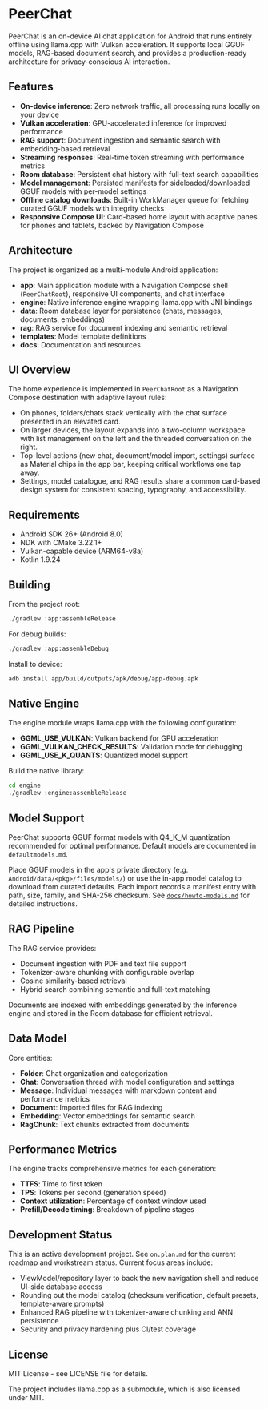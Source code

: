 # PeerChat

PeerChat is an on-device AI chat application for Android that runs entirely offline using llama.cpp with Vulkan acceleration. It supports local GGUF models, RAG-based document search, and provides a production-ready architecture for privacy-conscious AI interaction.

## Features

- **On-device inference**: Zero network traffic, all processing runs locally on your device
- **Vulkan acceleration**: GPU-accelerated inference for improved performance
- **RAG support**: Document ingestion and semantic search with embedding-based retrieval
- **Streaming responses**: Real-time token streaming with performance metrics
- **Room database**: Persistent chat history with full-text search capabilities
- **Model management**: Persisted manifests for sideloaded/downloaded GGUF models with per-model settings
- **Offline catalog downloads**: Built-in WorkManager queue for fetching curated GGUF models with integrity checks
- **Responsive Compose UI**: Card-based home layout with adaptive panes for phones and tablets, backed by Navigation Compose

## Architecture

The project is organized as a multi-module Android application:

- **app**: Main application module with a Navigation Compose shell (`PeerChatRoot`), responsive UI components, and chat interface
- **engine**: Native inference engine wrapping llama.cpp with JNI bindings
- **data**: Room database layer for persistence (chats, messages, documents, embeddings)
- **rag**: RAG service for document indexing and semantic retrieval
- **templates**: Model template definitions
- **docs**: Documentation and resources

## UI Overview

The home experience is implemented in `PeerChatRoot` as a Navigation Compose destination with adaptive layout rules:

- On phones, folders/chats stack vertically with the chat surface presented in an elevated card.
- On larger devices, the layout expands into a two-column workspace with list management on the left and the threaded conversation on the right.
- Top-level actions (new chat, document/model import, settings) surface as Material chips in the app bar, keeping critical workflows one tap away.
- Settings, model catalogue, and RAG results share a common card-based design system for consistent spacing, typography, and accessibility.

## Requirements

- Android SDK 26+ (Android 8.0)
- NDK with CMake 3.22.1+
- Vulkan-capable device (ARM64-v8a)
- Kotlin 1.9.24

## Building

From the project root:

```bash
./gradlew :app:assembleRelease
```

For debug builds:

```bash
./gradlew :app:assembleDebug
```

Install to device:

```bash
adb install app/build/outputs/apk/debug/app-debug.apk
```

## Native Engine

The engine module wraps llama.cpp with the following configuration:

- **GGML_USE_VULKAN**: Vulkan backend for GPU acceleration
- **GGML_VULKAN_CHECK_RESULTS**: Validation mode for debugging
- **GGML_USE_K_QUANTS**: Quantized model support

Build the native library:

```bash
cd engine
./gradlew :engine:assembleRelease
```

## Model Support

PeerChat supports GGUF format models with Q4_K_M quantization recommended for optimal performance. Default models are documented in `defaultmodels.md`.

Place GGUF models in the app's private directory (e.g. `Android/data/<pkg>/files/models/`) or use the in-app model catalog to download from curated defaults. Each import records a manifest entry with path, size, family, and SHA-256 checksum. See [`docs/howto-models.md`](docs/howto-models.md) for detailed instructions.

## RAG Pipeline

The RAG service provides:

- Document ingestion with PDF and text file support
- Tokenizer-aware chunking with configurable overlap
- Cosine similarity-based retrieval
- Hybrid search combining semantic and full-text matching

Documents are indexed with embeddings generated by the inference engine and stored in the Room database for efficient retrieval.

## Data Model

Core entities:

- **Folder**: Chat organization and categorization
- **Chat**: Conversation thread with model configuration and settings
- **Message**: Individual messages with markdown content and performance metrics
- **Document**: Imported files for RAG indexing
- **Embedding**: Vector embeddings for semantic search
- **RagChunk**: Text chunks extracted from documents

## Performance Metrics

The engine tracks comprehensive metrics for each generation:

- **TTFS**: Time to first token
- **TPS**: Tokens per second (generation speed)
- **Context utilization**: Percentage of context window used
- **Prefill/Decode timing**: Breakdown of pipeline stages

## Development Status

This is an active development project. See `on.plan.md` for the current roadmap and workstream status. Current focus areas include:

- ViewModel/repository layer to back the new navigation shell and reduce UI-side database access
- Rounding out the model catalog (checksum verification, default presets, template-aware prompts)
- Enhanced RAG pipeline with tokenizer-aware chunking and ANN persistence
- Security and privacy hardening plus CI/test coverage

## License

MIT License - see LICENSE file for details.

The project includes llama.cpp as a submodule, which is also licensed under MIT.
